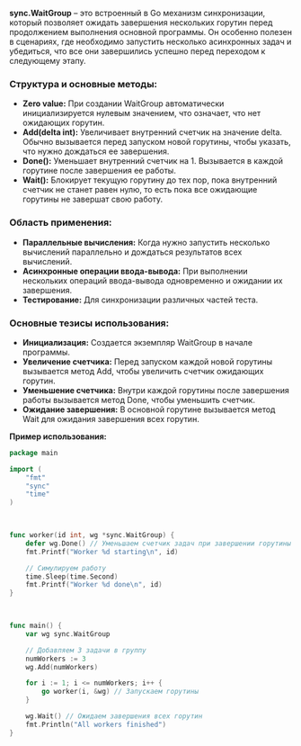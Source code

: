 **sync.WaitGroup** – это встроенный в Go механизм синхронизации, который позволяет ожидать завершения нескольких горутин перед продолжением выполнения основной программы. Он особенно полезен в сценариях, где необходимо запустить несколько асинхронных задач и убедиться, что все они завершились успешно перед переходом к следующему этапу.

### **Структура и основные методы:**

- **Zero value:** При создании WaitGroup автоматически инициализируется нулевым значением, что означает, что нет ожидающих горутин.
- **Add(delta int):** Увеличивает внутренний счетчик на значение delta. Обычно вызывается перед запуском новой горутины, чтобы указать, что нужно дождаться ее завершения.
- **Done():** Уменьшает внутренний счетчик на 1. Вызывается в каждой горутине после завершения ее работы.
- **Wait():** Блокирует текущую горутину до тех пор, пока внутренний счетчик не станет равен нулю, то есть пока все ожидающие горутины не завершат свою работу.

### **Область применения:**

- **Параллельные вычисления:** Когда нужно запустить несколько вычислений параллельно и дождаться результатов всех вычислений.
- **Асинхронные операции ввода-вывода:** При выполнении нескольких операций ввода-вывода одновременно и ожидании их завершения.
- **Тестирование:** Для синхронизации различных частей теста.

### **Основные тезисы использования:**

- **Инициализация:** Создается экземпляр WaitGroup в начале программы.
- **Увеличение счетчика:** Перед запуском каждой новой горутины вызывается метод Add, чтобы увеличить счетчик ожидающих горутин.
- **Уменьшение счетчика:** Внутри каждой горутины после завершения работы вызывается метод Done, чтобы уменьшить счетчик.
- **Ожидание завершения:** В основной горутине вызывается метод Wait для ожидания завершения всех горутин.

**Пример использования:**
```go
package main

import (
    "fmt"
    "sync"
    "time"
)

  

func worker(id int, wg *sync.WaitGroup) {
    defer wg.Done() // Уменьшаем счетчик задач при завершении горутины
    fmt.Printf("Worker %d starting\n", id)

    // Симулируем работу
    time.Sleep(time.Second)
    fmt.Printf("Worker %d done\n", id)
}

  

func main() {
    var wg sync.WaitGroup

    // Добавляем 3 задачи в группу
    numWorkers := 3
    wg.Add(numWorkers)

    for i := 1; i <= numWorkers; i++ {
        go worker(i, &wg) // Запускаем горутины
    }

    wg.Wait() // Ожидаем завершения всех горутин
    fmt.Println("All workers finished")
}
```